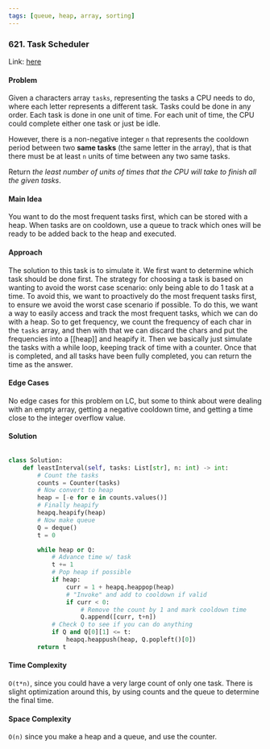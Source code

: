 ```yaml
---
tags: [queue, heap, array, sorting]
---
```

### 621. Task Scheduler

Link: [here](https://leetcode.com/problems/task-scheduler/description/)

#### Problem
Given a characters array `tasks`, representing the tasks a CPU needs to do, where each letter represents a different task. Tasks could be done in any order. Each task is done in one unit of time. For each unit of time, the CPU could complete either one task or just be idle.

However, there is a non-negative integer `n` that represents the cooldown period between two **same tasks** (the same letter in the array), that is that there must be at least `n` units of time between any two same tasks.

Return _the least number of units of times that the CPU will take to finish all the given tasks_.

#### Main Idea
You want to do the most frequent tasks first, which can be stored with a heap. When tasks are on cooldown, use a queue to track which ones will be ready to be added back to the heap and executed. 
#### Approach
The solution to this task is to simulate it. We first want to determine which task should be done first. The strategy for choosing a task is based on wanting to avoid the worst case scenario: only being able to do 1 task at a time. To avoid this, we want to proactively do the most frequent tasks first, to ensure we avoid the worst case scenario if possible. To do this, we want a way to easily access and track the most frequent tasks, which we can do with a heap. 
So to get frequency, we count the frequency of each char in the `tasks` array, and then with that we can discard the chars and put the frequencies into a [[heap]] and heapify it. Then we basically just simulate the tasks with a while loop, keeping track of time with a counter. Once that is completed, and all tasks have been fully completed, you can return the time as the answer. 

#### Edge Cases
No edge cases for this problem on LC, but some to think about were dealing with an empty array, getting a negative cooldown time, and getting a time close to the integer overflow value.

#### Solution
```python 

class Solution:
    def leastInterval(self, tasks: List[str], n: int) -> int:
        # Count the tasks
        counts = Counter(tasks)
        # Now convert to heap
        heap = [-e for e in counts.values()]
        # Finally heapify
        heapq.heapify(heap)
        # Now make queue
        Q = deque()
        t = 0

        while heap or Q:
            # Advance time w/ task
            t += 1
            # Pop heap if possible
            if heap:
                curr = 1 + heapq.heappop(heap)
                # "Invoke" and add to cooldown if valid
                if curr < 0:
                    # Remove the count by 1 and mark cooldown time
                    Q.append([curr, t+n])
            # Check Q to see if you can do anything
            if Q and Q[0][1] <= t:
                heapq.heappush(heap, Q.popleft()[0]) 
        return t
```
#### Time Complexity
`O(t*n)`, since you could have a very large count of only one task. There is slight optimization around this, by using counts and the queue to determine the final time. 

#### Space Complexity
`O(n)` since you make a heap and a queue, and use the counter. 

